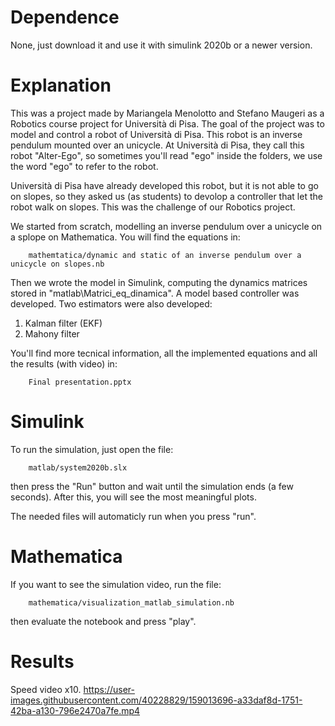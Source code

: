 # Dependence
None, just download it and use it with simulink 2020b or a newer version.


# Explanation
This was a project made by Mariangela Menolotto and Stefano Maugeri as a Robotics course project for Università di Pisa. 
The goal of the project was to model and control a robot of Università di Pisa. This robot is an inverse pendulum mounted over an unicycle. At Università di Pisa, they call this robot "Alter-Ego", so sometimes you'll read "ego" inside the folders, we use the word "ego" to refer to the robot. 

Università di Pisa have already developed this robot, but it is not able to go on slopes, so they asked us (as students) to devolop a controller that let the robot walk on slopes. This was the challenge of our Robotics project.

We started from scratch, modelling an inverse pendulum over a unicycle on a splope on Mathematica. You will find the equations in:

		mathemtatica/dynamic and static of an inverse pendulum over a unicycle on slopes.nb

Then we wrote the model in Simulink, computing the dynamics matrices stored in "matlab\Matrici_eq_dinamica\". 
A model based controller was developed. Two estimators were also developed: 
1. Kalman filter (EKF) 
2. Mahony filter

You'll find more tecnical information, all the implemented equations and all the results (with video) in:

		Final presentation.pptx
		
# Simulink
To run the simulation, just open the file:

		matlab/system2020b.slx

then press the "Run" button and wait until the simulation ends (a few seconds). After this, you will see the most meaningful plots.

The needed files will automaticly run when you press "run".


# Mathematica
If you want to see the simulation video, run the file:

		mathematica/visualization_matlab_simulation.nb

then evaluate the notebook and press "play".

# Results
Speed video x10.
https://user-images.githubusercontent.com/40228829/159013696-a33daf8d-1751-42ba-a130-796e2470a7fe.mp4
